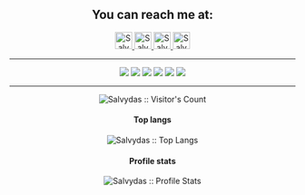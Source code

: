 <h2 align="center">You can reach me at:</h2>

<div align=center>
  <a href="https://dev.to/sso">
    <img src="https://d2fltix0v2e0sb.cloudfront.net/dev-badge.svg" alt="Salvydas Lukosius DEV Profile" height="30" width="30">
  </a>
  
  <a href="https://www.linkedin.com/in/digital-clouds/">
    <img src="https://www.vectorlogo.zone/logos/linkedin/linkedin-icon.svg" alt="Salvydas Lukosius LinkedIn Profile" height="30" width="30">
  </a>

  <a href="https://stackoverflow.com/users/13893752/salvydas-lukosius?tab=profile">
    <img src="https://www.vectorlogo.zone/logos/stackoverflow/stackoverflow-icon.svg" alt="Salvydas Lukosius Stack Overflow Profile" height="30" width="30">
  </a>
  
  <a href="https://gitlab.com/ss-o">
    <img src="https://www.vectorlogo.zone/logos/gitlab/gitlab-icon.svg" alt="Salvydas Lukosius GitLab Profile" height="30" width="30">
  </a>
</div>

---

<div align=center>
   <img src="https://img.shields.io/badge/html5%20-%23e34f26.svg?&style=for-the-badge&logo=html5&logoColor=white" />
   <img src="https://img.shields.io/badge/node.js%20-%23339933.svg?&style=for-the-badge&logo=node.js&logoColor=white" />
   <img src="https://img.shields.io/badge/Docker%20-%23e34f26.svg?&style=for-the-badge&logo=docker&logoColor=white" />
   <img src="https://img.shields.io/badge/python%20-%23339933.svg?&style=for-the-badge&logo=python&logoColor=white" />
   <img src="https://img.shields.io/badge/Linux%20-%23e34f26.svg?&style=for-the-badge&logo=linux&logoColor=white" />
   <img src="https://img.shields.io/badge/java%20-%23339933.svg?&style=for-the-badge&logo=java&logoColor=white" />
</div>

---

<div align=center>
<img src="https://profile-counter.glitch.me/{ss-o}/count.svg" alt="Salvydas :: Visitor's Count" />

<h4 align="center">Top langs</h4>
<img src="https://github-readme-stats.vercel.app/api/top-langs/?username=ss-o&langs_count=10&theme=tokyonight&layout=compact" alt="Salvydas :: Top Langs" /></p>

<h4 align="center">Profile stats</h4>
<img src="https://github-readme-stats.vercel.app/api?username=ss-o&show_icons=true&theme=synthwave" alt="Salvydas :: Profile Stats" />
</div>
